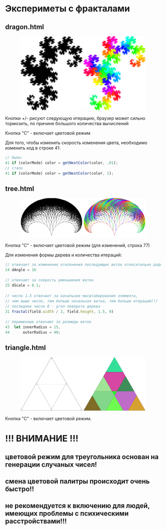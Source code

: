 # Экспериметы с фракталами

## dragon.html
<p align="center">
    <img src="readme_img/dragon.png" width="200">
    <img src="readme_img/dragon_color.png" width="200">
</p>
Кнопки +/- рисуют следующую итерацию, браузер может сильно тормозить, по причине большого количества вычислений

Кнопка "С" - включает цветовой режим

Для того, чтобы изменить скорость изменения цвета, необходимо изменить код в строке 41:
```js 
// было:
41 if (colorMode) color = getNextColor(color, .01);
// стало
41 if (colorMode) color = getNextColor(color, 1);
```

## tree.html
<p align="center">
    <img src="readme_img/tree.png" width="200">
    <img src="readme_img/tree_color.png" width="200">
</p>
Кнопка "С" - включает цветовой режим (для изменений, строка 77)

Для изменения формы дерева и количества итераций:
```js
// отвечает за изменение отклонения последующих веток относительно родительской
24 dAngle = 16

// отвечает за скорость уменьшения веток
25 dScale = 0.1;

// число 1.5 отвечает за начальное масштабирование элемента, 
// чем выше число, тем больше начальная ветка, тем больше итераций(!)
// последнее число 0 - угол поворота дерева
31 fractal(field.width / 2, field.height, 1.5, 0)

// переменные отвечают за размеры веток
43	let innerRadius = 15,
44		outerRadius = 40;
```

## triangle.html
<p align="center">
    <img src="readme_img/triangle.png" width="200">
    <img src="readme_img/triangle_party.png" width="200">
</p>
Кнопка "С" - включает цветовой режим.

# !!! ВНИМАНИЕ !!!

## цветовой режим для треугольника основан на генерации случаных чисел!
## смена цветовой палитры происходит очень быстро!!
## не рекомендуется к включению для людей, имеющих проблемы с психическими расстройствами!!!